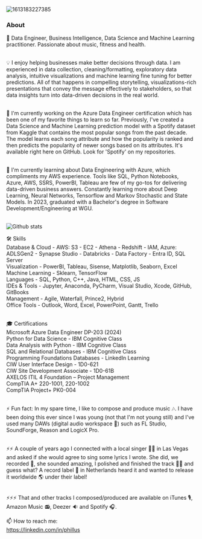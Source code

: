 ![1613183227385](https://user-images.githubusercontent.com/57310653/108643509-b7d77d00-745f-11eb-97e0-e8c082f4c3db.jpeg)


### About 

💬 Data Engineer, Business Intelligence, Data Science and Machine Learning practitioner. Passionate about music, fitness and health.  <br>
 <br>
 
💡 I enjoy helping businesses make better decisions through data. I am experienced in data collection, cleaning/formatting, exploratory data analysis, intuitive visualizations and machine learning fine tuning for better predictions. All of that happens in compelling storytelling, visualizations-rich presentations that convey the message effectively to stakeholders, so that data insights turn into data-driven decisions in the real world.  <br>
 <br>
 
🔭 I'm currently working on the Azure Data Engineer certification which has been one of my favorite things to learn so far. Previously, I've created a Data Science and Machine Learning prediction model with a Spotify dataset from Kaggle that contains the most popular songs from the past decade. The model learns each song attribute and how the popularity is ranked and then predicts the popularity of newer songs based on its attributes. It's available right here on GitHub. Look for 'Spotify' on my repositories.  <br>
 <br>
 
🌱 I'm currently learning about Data Engineering with Azure, which compliments my AWS experience. Tools like SQL, Python Notebooks, Azure, AWS, SSRS, PowerBI, Tableau are few of my go-tos for delivering data-driven business answers. Constantly learning more about Deep Learning, Neural Networks, Tensorflow and Markov Stochastic and State Models. In 2023, graduated with a Bachelor's degree in Software Development/Engineering at WGU.  <br>
 <br>
 
 ![Github stats](https://github-readme-stats.vercel.app/api?username=PBSWE)


🛠️ Skills <br>
Database & Cloud - AWS: S3 - EC2 - Athena - Redshift - IAM, Azure: ADLSGen2 - Synapse Studio - Databricks - Data Factory - Entra ID, SQL Server <br>
Visualization - PowerBI, Tableau, Sisense, Matplotlib, Seaborn, Excel <br>
Machine Learning - Sklearn, TensorFlow <br>
Languages - SQL, Python, C++, Java, HTML, CSS, JS <br>
IDEs & Tools - Jupyter, Anaconda, PyCharm, Visual Studio, Xcode, GitHub, GitBooks  <br>
Management - Agile, Waterfall, Prince2, Hybrid <br>
Office Tools - Outlook, Word, Excel, PowerPoint, Gantt, Trello <br>
 <br>
 
🎓 Certifications <br>
Microsoft Azure Data Engineer DP-203 (2024) <br>
Python for Data Science - IBM Cognitive Class <br>
Data Analysis with Python - IBM Cognitive Class <br>
SQL and Relational Databases - IBM Cognitive Class <br>
Programming Foundations Databases - LinkedIn Learning <br>
CIW User Interface Design - 1D0-621 <br>
CIW Site Development Associate - 1D0-61B <br>
AXELOS ITIL 4 Foundation – Project Management <br>
CompTIA A+ 220-1001, 220-1002 <br>
CompTIA Project+ PK0-004 <br>
 <br>
 
⚡ Fun fact: In my spare time, I like to compose and produce music 🎶. I have been doing this ever since I was young (not that I'm not young still) and I've used many DAWs (digital audio workspace 🎹) such as FL Studio, SoundForge, Reason and LogicX Pro. <br>
<br>

⚡⚡ A couple of years ago I connected with a local singer 💃🏼 in Las Vegas and asked if she would agree to sing some lyrics I wrote. She did, we recorded 🎤, she sounded amazing, I polished and finished the track 🥁🎷 and guess what? A record label 💽 in Netherlands heard it and wanted to release it worldwide 🌎 under their label! <br>
<br>

⚡⚡⚡ That and other tracks I composed/produced are available on iTunes 🎙, Amazon Music 📻, Deezer 🔉 and Spotify 🎧.
 

📫 How to reach me: <br>
https://linkedin.com/in/phillus

<!--
**PBSWE/PBSWE** is a ✨ _special_ ✨ repository because its `README.md` (this file) appears on your GitHub profile.

Here are some ideas to get you started: 👋

- 🔭 I’m currently working on ...
- 🌱 I’m currently learning ...
- 👯 I’m looking to collaborate on ...
- 🤔 I’m looking for help with ...
- 💬 Ask me about ...
- 📫 How to reach me: ...
- 😄 Pronouns: ...
- ⚡ Fun fact: ...
-->
